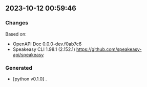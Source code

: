 

## 2023-10-12 00:59:46
### Changes
Based on:
- OpenAPI Doc 0.0.0-dev.f0ab7c6 
- Speakeasy CLI 1.98.1 (2.152.1) https://github.com/speakeasy-api/speakeasy
### Generated
- [python v0.1.0] .